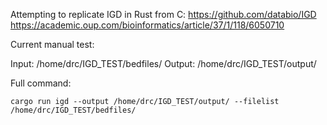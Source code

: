 Attempting to replicate IGD in Rust from C:
https://github.com/databio/IGD
https://academic.oup.com/bioinformatics/article/37/1/118/6050710

Current manual test:

Input: /home/drc/IGD_TEST/bedfiles/
Output: /home/drc/IGD_TEST/output/

Full command:
```
cargo run igd --output /home/drc/IGD_TEST/output/ --filelist /home/drc/IGD_TEST/bedfiles/
```